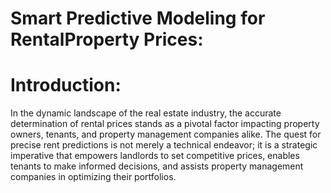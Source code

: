 # Smart Predictive Modeling for RentalProperty Prices:

# Introduction:
In the dynamic landscape of the real estate industry, the accurate determination of rental prices stands as a pivotal factor impacting property owners, tenants, and property management companies alike. The quest for precise rent predictions is not merely a technical endeavor; it is a strategic imperative that empowers landlords to set competitive prices, enables tenants to make informed decisions, and assists property management companies in optimizing their portfolios.
